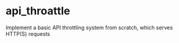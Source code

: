 # api_throattle
Implement a basic API throttling system from scratch, which serves HTTP(S) requests 
